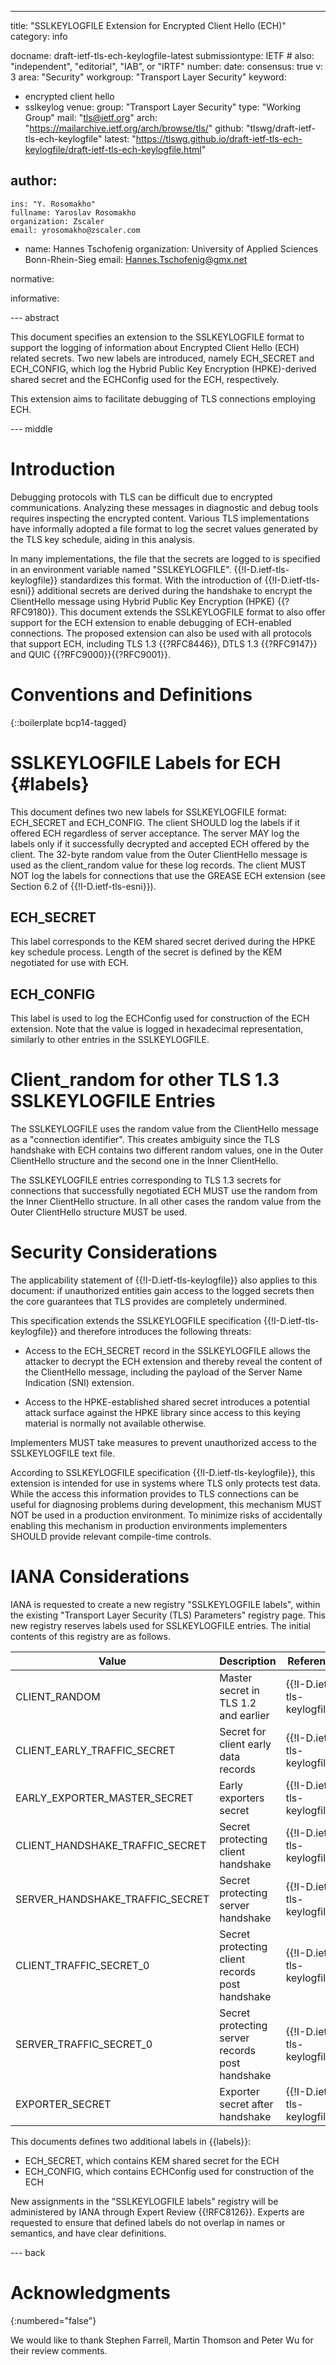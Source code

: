 ---
title: "SSLKEYLOGFILE Extension for Encrypted Client Hello (ECH)"
category: info

docname: draft-ietf-tls-ech-keylogfile-latest
submissiontype: IETF  # also: "independent", "editorial", "IAB", or "IRTF"
number:
date:
consensus: true
v: 3
area: "Security"
workgroup: "Transport Layer Security"
keyword:
 - encrypted client hello
 - sslkeylog
venue:
  group: "Transport Layer Security"
  type: "Working Group"
  mail: "tls@ietf.org"
  arch: "https://mailarchive.ietf.org/arch/browse/tls/"
  github: "tlswg/draft-ietf-tls-ech-keylogfile"
  latest: "https://tlswg.github.io/draft-ietf-tls-ech-keylogfile/draft-ietf-tls-ech-keylogfile.html"

author:
 -
    ins: "Y. Rosomakho"
    fullname: Yaroslav Rosomakho
    organization: Zscaler
    email: yrosomakho@zscaler.com
 -
    name: Hannes Tschofenig
    organization: University of Applied Sciences Bonn-Rhein-Sieg
    email: Hannes.Tschofenig@gmx.net

normative:

informative:


--- abstract

This document specifies an extension to the SSLKEYLOGFILE format to support the logging of information about Encrypted Client Hello (ECH) related secrets. Two new labels are introduced, namely ECH_SECRET and ECH_CONFIG, which log the Hybrid Public Key Encryption (HPKE)-derived shared secret and the ECHConfig used for the ECH, respectively.

This extension aims to facilitate debugging of TLS connections employing ECH.

--- middle

# Introduction

Debugging protocols with TLS can be difficult due to encrypted communications. Analyzing these messages in diagnostic and debug tools requires inspecting the encrypted content. Various TLS implementations have informally adopted a file format to log the secret values generated by the TLS key schedule, aiding in this analysis.

In many implementations, the file that the secrets are logged to is specified in an environment variable named "SSLKEYLOGFILE". {{!I-D.ietf-tls-keylogfile}} standardizes this format.  With the introduction of {{!I-D.ietf-tls-esni}} additional secrets are derived during the handshake to encrypt the ClientHello message using Hybrid Public Key Encryption (HPKE) {{?RFC9180}}. This document extends the SSLKEYLOGFILE format to also offer support for the ECH extension to enable debugging of ECH-enabled connections. The proposed extension can also be used with all protocols that support ECH, including TLS 1.3 {{?RFC8446}}, DTLS 1.3 {{?RFC9147}} and QUIC {{?RFC9000}}{{?RFC9001}}.

# Conventions and Definitions

{::boilerplate bcp14-tagged}

# SSLKEYLOGFILE Labels for ECH {#labels}

This document defines two new labels for SSLKEYLOGFILE format: ECH_SECRET and ECH_CONFIG. The client SHOULD log the labels if it offered ECH regardless of server acceptance. The server MAY log the labels only if it successfully decrypted and accepted ECH offered by the client. The 32-byte random value from the Outer ClientHello message is used as the client_random value for these log records. The client MUST NOT log the labels for connections that use the GREASE ECH extension (see Section 6.2 of {{!I-D.ietf-tls-esni}}).

## ECH_SECRET

This label corresponds to the KEM shared secret derived during the HPKE key schedule process. Length of the secret is defined by the KEM negotiated for use with ECH.

## ECH_CONFIG

This label is used to log the ECHConfig used for construction of the ECH extension. Note that the value is logged in hexadecimal representation, similarly to other entries in the SSLKEYLOGFILE.

# Client_random for other TLS 1.3 SSLKEYLOGFILE Entries

The SSLKEYLOGFILE uses the random value from the ClientHello message as a "connection identifier". This creates ambiguity since the TLS handshake with ECH contains two different random values, one in the Outer ClientHello structure and the second one in the Inner ClientHello.

The SSLKEYLOGFILE entries corresponding to TLS 1.3 secrets for connections that successfully negotiated ECH MUST use the random from the Inner ClientHello structure. In all other cases the random value from the Outer ClientHello structure MUST be used.

# Security Considerations

The applicability statement of {{!I-D.ietf-tls-keylogfile}} also applies to this document: if unauthorized entities gain access to the logged secrets then the core guarantees that TLS provides are completely undermined.

This specification extends the SSLKEYLOGFILE specification {{!I-D.ietf-tls-keylogfile}} and therefore introduces the following threats:

- Access to the ECH_SECRET record in the SSLKEYLOGFILE allows the attacker to decrypt the ECH extension and thereby reveal the content of the ClientHello message, including the payload of the Server Name Indication (SNI) extension.

- Access to the HPKE-established shared secret introduces a potential attack surface against the HPKE library since access to this keying material is normally not available otherwise.

Implementers MUST take measures to prevent unauthorized access to the SSLKEYLOGFILE text file.

According to SSLKEYLOGFILE specification {{!I-D.ietf-tls-keylogfile}}, this extension is intended for use in systems where TLS only protects test data. While the access this information provides to TLS connections can be useful for diagnosing problems during development, this mechanism MUST NOT be used in a production environment. To minimize risks of accidentally enabling this mechanism in production environments implementers SHOULD provide relevant compile-time controls.

# IANA Considerations

IANA is requested to create a new registry "SSLKEYLOGFILE labels", within the existing "Transport Layer Security (TLS) Parameters" registry page.
This new registry reserves labels used for SSLKEYLOGFILE entries.
The initial contents of this registry are as follows.

| Value | Description | Reference |
| --- | --- | --- |
| CLIENT_RANDOM | Master secret in TLS 1.2 and earlier | {{!I-D.ietf-tls-keylogfile}} |
| CLIENT_EARLY_TRAFFIC_SECRET | Secret for client early data records | {{!I-D.ietf-tls-keylogfile}} |
| EARLY_EXPORTER_MASTER_SECRET | Early exporters secret | {{!I-D.ietf-tls-keylogfile}} |
| CLIENT_HANDSHAKE_TRAFFIC_SECRET | Secret protecting client handshake | {{!I-D.ietf-tls-keylogfile}} |
| SERVER_HANDSHAKE_TRAFFIC_SECRET | Secret protecting server handshake | {{!I-D.ietf-tls-keylogfile}} |
| CLIENT_TRAFFIC_SECRET_0 | Secret protecting client records post handshake | {{!I-D.ietf-tls-keylogfile}} |
| SERVER_TRAFFIC_SECRET_0 | Secret protecting server records post handshake | {{!I-D.ietf-tls-keylogfile}} |
| EXPORTER_SECRET | Exporter secret after handshake | {{!I-D.ietf-tls-keylogfile}} |

This documents defines two additional labels in {{labels}}:

- ECH_SECRET, which contains KEM shared secret for the ECH
- ECH_CONFIG, which contains ECHConfig used for construction of the ECH

New assignments in the "SSLKEYLOGFILE labels" registry will be administered by IANA through Expert Review {{!RFC8126}}.
Experts are requested to ensure that defined labels do not overlap in names or semantics, and have clear definitions.

--- back

# Acknowledgments
{:numbered="false"}

We would like to thank Stephen Farrell, Martin Thomson and Peter Wu for their review comments.
